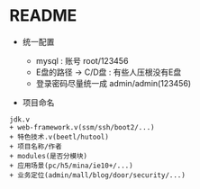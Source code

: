 # README


- 统一配置
    - mysql : 账号 root/123456
    - E盘的路径 -> C/D盘 : 有些人压根没有E盘 
    - 登录密码尽量统一成 admin/admin(123456)
    
- 项目命名

```$xslt
jdk.v 
+ web-framework.v(ssm/ssh/boot2/...) 
+ 特色技术.v(beetl/hutool) 
+ 项目名称/作者 
+ modules(是否分模块) 
+ 应用场景(pc/h5/mina/ie10+/...) 
+ 业务定位(admin/mall/blog/door/security/...)
```     